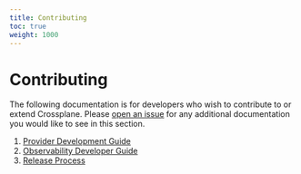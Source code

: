 ```yaml
---
title: Contributing
toc: true
weight: 1000
---
```


# Contributing

The following documentation is for developers who wish to contribute to or
extend Crossplane. Please [open an
issue](https://github.com/crossplane/crossplane/issues/new) for any additional
documentation you would like to see in this section.

1. [Provider Development Guide]
2. [Observability Developer Guide]
3. [Release Process]


[Provider Development Guide]: provider_development_guide.md
[Observability Developer Guide]: observability_developer_guide.md
[Release Process]: release-process.md
